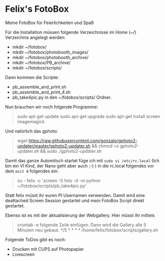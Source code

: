 # Felix's FotoBox
Meine FotoBox für Feierlichkeiten und Spaß

Für die Installation müssen folgende Verzeichnisse im Home (~/) Verzeichnis angelegt werden:
* mkdir ~/fotobox/
* mkdir ~/fotobox/photobooth_images/
* mkdir ~/fotobox/photobooth_archive/
* mkdir ~/fotobox/PB_archive/
* mkdir ~/fotobox/scripts/

Dann kommen die Scripte:
* pb_assemble_and_print.sh
* pb_assemble_and_print_4.sh
* pb_take4pic.py
in den ~/fotobox/scripts/ Ordner.

Nun brauchen wir noch folgende Programme:
> sudo apt-get update
> sudo apt-get upgrade
> sudo apt-get install screen imagemagick

Und natürlich das gphoto:
> wget https://raw.githubusercontent.com/gonzalo/gphoto2-updater/master/gphoto2-updater.sh && chmod +x gphoto2-updater.sh && sudo ./gphoto2-updater.sh



Damit das ganze Automtisch startet füge ich mit `sudo vi /etc/rc.local` (Ich bin ein VI Kind, der Nano geht aber auch ;-) ) in die rc.local folgendes vor dem `exit 0` folgendes ein:
> su - felix -c 'screen -S foto -d -m python ~/fotobox/scripts/pb_take4pic.py'

Statt felix müsst ihr euren PI Usernamen verwenden.
Damit wird eine deattached Screen Session gestartet und mein FotoBox Script direkt gestartet.

Ebenso ist es mit der aktualisierung der Webgallery. Hier müsst ihr mittels
> crontab -e
folgende Zeile einfügen. Dann wird die Gallery alle 5 Minuten neu gebaut.
> */5 * * * *     /home/felix/fotobox/scripts/gallery.sh



Folgende ToDos gibt es noch:
- Drucken mit CUPS auf Photopapier
- Livescreen
